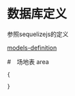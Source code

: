 # 数据库定义
参照sequelizejs的定义

[models-definition](http://docs.sequelizejs.com/manual/tutorial/models-definition.html)

#　场地表 area

```
{
    
}
```